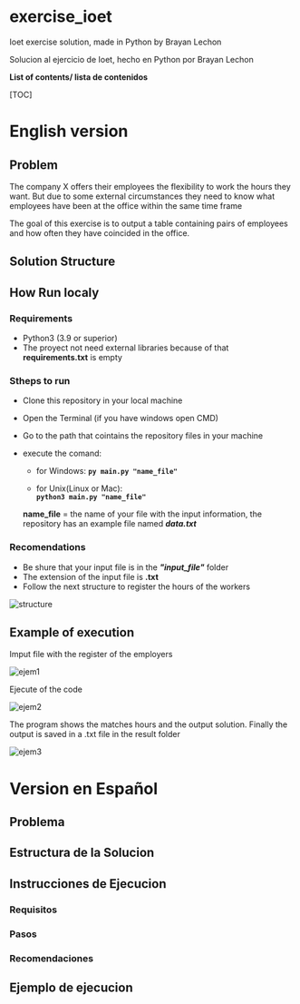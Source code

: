 # exercise_ioet
Ioet exercise solution, made in Python by Brayan Lechon 

Solucion al ejercicio de Ioet, hecho en Python por Brayan Lechon

**List of contents/ lista de contenidos**

[TOC]


# English version
## Problem
The company X offers their employees the flexibility to work the hours they want. But due to some external circumstances they need to know what employees have been at the office within the same time frame

The goal of this exercise is to output a table containing pairs of employees and how often they have coincided in the office.
## Solution Structure

## How Run localy
### Requirements
- Python3 (3.9 or  superior)
- The proyect not need external libraries because of that **requirements.txt** is empty

### Stheps to run
- Clone this repository in your local machine 
- Open the Terminal (if you have windows open CMD)
- Go to the path that cointains the repository files in your machine
- execute the comand:
	- for Windows:
	**`py main.py "name_file"`**
	
	- for Unix(Linux or Mac):  
	**`python3 main.py "name_file"`**
	
	**name_file** = the name of your file with the input information, the repository has an example file named ***data.txt***

### Recomendations
- Be shure that your input file is in the ***"input_file"*** folder
- The extension of the input file is **.txt**
- Follow the next structure to register the hours of the workers
  
![structure](https://user-images.githubusercontent.com/75377942/141385730-c09f4c8a-4898-4aeb-9d68-39bd9ee3f080.jpg)

## Example of execution
Imput file with the register of the employers

![ejem1](https://user-images.githubusercontent.com/75377942/141385715-9d2ed8cc-ff72-4da8-9f96-547bb3b1ac6e.jpg)

Ejecute of the code


![ejem2](https://user-images.githubusercontent.com/75377942/141385727-4dd2da7c-8b87-4c46-8939-2a71ee71b590.png)

The program shows the matches hours and the output solution. Finally the output is saved in a .txt file in the result folder

![ejem3](https://user-images.githubusercontent.com/75377942/141385653-1a004a3c-eb96-461d-8899-da107f831a54.jpg)

# Version en Español
## Problema

## Estructura de la Solucion

## Instrucciones de Ejecucion

### Requisitos

### Pasos

### Recomendaciones

## Ejemplo de ejecucion



